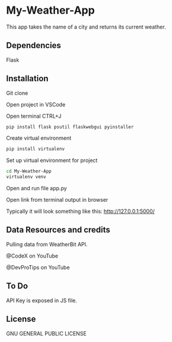 # My-Weather-App
This app takes the name of a city and returns its current weather.

## Dependencies
Flask

## Installation
Git clone

Open project in VSCode

Open terminal CTRL+J
```bash
pip install flask psutil flaskwebgui pyinstaller
```
Create virtual environment
```bash
pip install virtualenv
```
Set up virtual environment for project
```bash
cd My-Weather-App
virtualenv venv
```
Open and run file app.py

Open link from terminal output in browser

Typically it will look something like this: http://127.0.0.1:5000/

## Data Resources and credits
Pulling data from WeatherBit API.

@CodeX on YouTube

@DevProTips on YouTube

## To Do
API Key is exposed in JS file. 

## License
GNU GENERAL PUBLIC LICENSE